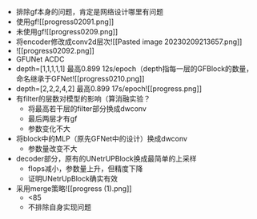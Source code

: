 - 排除gf本身的问题，肯定是网络设计哪里有问题
- 使用gf![[progress02091.png]]
- 未使用gf![[progress0209.png]]
- 将encoder修改成conv2d层次![[Pasted image 20230209213657.png]]
- ![[progress02092.png]]
- GFUNet ACDC
- depth=[1,1,1,1,1]  最高0.899  12s/epoch（depth指每一层的GFBlock的数量，命名继承于GFNet![[progress0210.png]]
- depth=[2,2,2,4,2] 最高0.899  17s/epoch![[progress.png]]
- 有filter的层数对模型的影响（算消融实验？
	- 将最高若干层的filter部分换成dwconv
	- 最后两层才有gf
	- 参数变化不大
- 将block中的MLP（原先GFNet中的设计）换成dwconv
	- 参数量改变不大
- decoder部分，原有的UNetrUPBlock换成最简单的上采样
	- flops减小，参数量上升，但精度下降
	- 证明UNetrUpBlock确实有效
- 采用merge策略![[progress (1).png]]
	- <85
	- 不排除自身实现问题